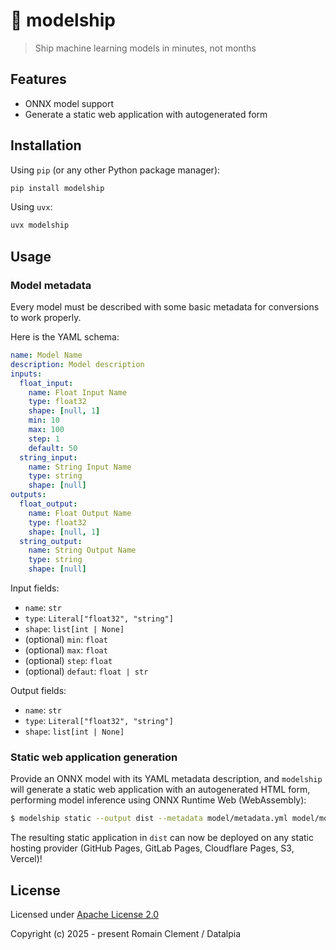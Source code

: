 # 🚢 modelship

> Ship machine learning models in minutes, not months

## Features

- ONNX model support
- Generate a static web application with autogenerated form

## Installation

Using `pip` (or any other Python package manager):

```bash
pip install modelship
```

Using `uvx`:

```bash
uvx modelship
```

## Usage

### Model metadata

Every model must be described with some basic metadata for conversions to work properly.

Here is the YAML schema:

```yaml
name: Model Name
description: Model description
inputs:
  float_input:
    name: Float Input Name
    type: float32
    shape: [null, 1]
    min: 10
    max: 100
    step: 1
    default: 50
  string_input:
    name: String Input Name
    type: string
    shape: [null]
outputs:
  float_output:
    name: Float Output Name
    type: float32
    shape: [null, 1]
  string_output:
    name: String Output Name
    type: string
    shape: [null]
```

Input fields:
- `name`: `str`
- `type`: `Literal["float32", "string"]`
- `shape`: `list[int | None]`
- (optional) `min`: `float`
- (optional) `max`: `float`
- (optional) `step`: `float`
- (optional) `defaut`: `float | str`

Output fields:
- `name`: `str`
- `type`: `Literal["float32", "string"]`
- `shape`: `list[int | None]`

### Static web application generation

Provide an ONNX model with its YAML metadata description, and `modelship`
will generate a static web application with an autogenerated HTML form,
performing model inference using ONNX Runtime Web (WebAssembly):

```bash
$ modelship static --output dist --metadata model/metadata.yml model/model.onnx
```

The resulting static application in `dist` can now be deployed on any static
hosting provider (GitHub Pages, GitLab Pages, Cloudflare Pages, S3, Vercel)!

## License

Licensed under [Apache License 2.0](LICENSE)

Copyright (c) 2025 - present Romain Clement / Datalpia
